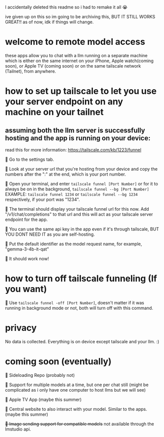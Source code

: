 I accidentally deleted this readme so i had to remake it all 😭

ive given up on this so im going to be archiving this, BUT IT STILL WORKS GREAT!! as of now, idk if things will change.
# welcome to remote model access
these apps allow you to chat with a llm running on a separate machine which is either on the same internet on your iPhone, Apple watch(coming soon), or Apple TV (coming soon)  or on the same tailscale network (Tailnet), from anywhere.
# how to set up tailscale to let you use your server endpoint on any machine on your tailnet
## assuming both the llm server is successfully hosting and the app is running on your device:
read this for more information: https://tailscale.com/kb/1223/funnel

📡 Go to the settings tab.

📡 Look at your server url that you're hosting from your device and copy the numbers after the ":" at the end, which is your port number.

📡 Open your terminal, and enter ```tailscale funnel [Port Number]``` or for it to always be on in the background, ```tailscale funnel --bg [Port Number]``` EXAMPLE: ```tailscale funnel 1234``` or ```tailscale funnel --bg 1234``` respectively, if your port was "1234".

📡 The terminal should display your tailscale funnel url for this now. Add "/v1/chat/completions" to that url and this will act as your tailscale server endpoint for the app.

📡 You can use the same api key in the app even if it's through tailscale, BUT YOU DONT NEED IT as you are self-hosting.

📡 Put the default identifier as the model request name, for example, "gemma-3-4b-it-qat"

📡 It should work now!
# how to turn off tailscale funneling (If you want)

📡 Use ```tailscale funnel -off [Port Number]```, doesn't matter if it was running in background mode or not, both will turn off with this command.

# privacy
No data is collected. Everything is on device except tailscale and your llm. :)

# coming soon (eventually) 
👀 Sideloading Repo (probably not)

👀 Support for multiple models at a time, but one per chat still (might be complicated as i only have one computer to host llms but we will see)

👀 Apple TV App (maybe this summer)

👀 Central website to also interact with your model. Similar to the apps. (maybe this summer)

~~👀 Image sending support for compatible models~~ not available through the lmstudio api.
